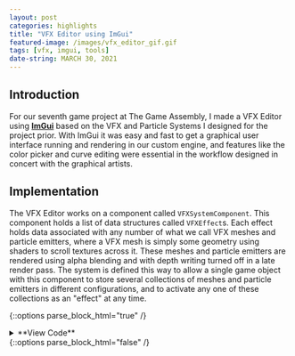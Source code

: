 ```yaml
---
layout: post
categories: highlights
title: "VFX Editor using ImGui"
featured-image: /images/vfx_editor_gif.gif
tags: [vfx, imgui, tools]
date-string: MARCH 30, 2021
---
```


<script src="//ajax.googleapis.com/ajax/libs/jquery/1.9.1/jquery.min.js"></script>
<script>window.jQuery || document.write('<script src="_/js/libs/jquery-1.9.1.min.js"><\/script>')</script>

## Introduction

For our seventh game project at The Game Assembly, I made a VFX Editor using **<a href="https://github.com/ocornut/imgui">ImGui</a>** based on the VFX and Particle Systems I designed for the project prior.
With ImGui it was easy and fast to get a graphical user interface running and rendering in our custom engine, and features like the color picker and curve editing were essential in the workflow designed in concert with the graphical artists.

## Implementation

The VFX Editor works on a component called `VFXSystemComponent`. This component holds a list of data structures called `VFXEffect`s. 
Each effect holds data associated with any number of what we call VFX meshes and particle emitters, where a VFX mesh is simply some geometry using shaders to scroll textures across it. These meshes and particle emitters are rendered using alpha blending and with depth writing turned off in a late render pass.
The system is defined this way to allow a single game object with this component to store several collections of meshes and particle emitters in different configurations, and to activate any one of these collections as an "effect" at any time.



{::options parse_block_html="true" /}
<details><summary markdown="span">**View Code**</summary>

```hlsl
```

</details>
{::options parse_block_html="false" /}



<script src="/assets/js/jquery.photoset-grid.js"></script>
<script type="text/javascript">
    $('.photoset-grid-custom').photosetGrid({
    // Set the gutter between columns and rows
    gutter: '5px',
  
    // Wrap the images in links
    highresLinks: true,
  
    // Asign a common rel attribute
    rel: 'print-gallery',

    onInit: function(){},
    
    onComplete: function(){
        // Show the grid after it renders
        $('.photoset-grid-custom').attr('style', '');
    }
});
</script>